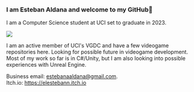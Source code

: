 ### I am Esteban Aldana and welcome to my GitHub👋
I am a Computer Science student at UCI set to graduate in 2023.

![](https://media.istockphoto.com/vectors/computer-games-development-concept-banner-header-vector-id1169059259?k=20&m=1169059259&s=170667a&w=0&h=eTM21QPAMAOzsykzQovqubRUphy20WK8cB1c-dXiVjg=)

I am an active member of UCI's VGDC and have a few videogame repositories here. Looking for possible future in videogame development. Most of my work so far is in C#/Unity, but I am also looking into possible experiences with Unreal Engine.

Business email: estebanaaldana@gmail.com.  
Itch.io: https://elestebann.itch.io

<!--
**ElEstebann/ElEstebann** is a ✨ _special_ ✨ repository because its `README.md` (this file) appears on your GitHub profile.

Here are some ideas to get you started:

- 🔭 I’m currently working on ...
- 🌱 I’m currently learning ...
- 👯 I’m looking to collaborate on ...
- 🤔 I’m looking for help with ...
- 💬 Ask me about ...
- 📫 How to reach me: ...
- 😄 Pronouns: ...
- ⚡ Fun fact: ...
-->
